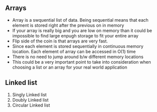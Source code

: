 ## Arrays
- Array is a swquential list of data. Being sequential means that each element is stored right after the previous on in memory
- If your array is really big and you are low on memory than it could be impossible to find large enpugh storage to fit your entire array
- Flip side of the coin is that arrays are very fast.
- Since each element is stored sequentially in continuous memory location. Each element of array can be accessed in O(1) time 
- There is no need to jump around b/w different memory locations
- This could be a very important point to take into consideration when choosing a list or an array for your real world application



## Linked list

1. Singly Linked list
2. Doubly Linked list
3. Circular Linked list